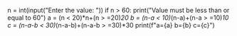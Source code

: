   n = int(input("Enter the value: "))
 if n > 60:
 print("Value must be less than or equal to 60")
a = (n < 20)*n+(n > =20)*20
 b = (n-a < 10)*(n-a)+(n-a > =10)*10
c = (n-a-b < 30)*(n-a-b)+(n-a-b > =30)*30
  print(f"a={a} b={b} c={c}")
